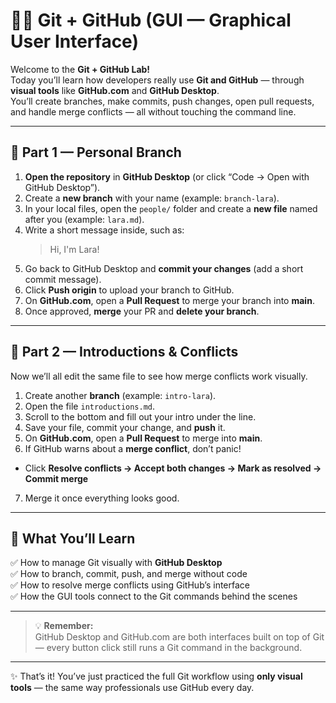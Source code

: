 # 👩‍💻 Git + GitHub (GUI — Graphical User Interface)

Welcome to the **Git + GitHub Lab!**  
Today you’ll learn how developers really use **Git and GitHub** — through **visual tools** like **GitHub.com** and **GitHub Desktop**.  
You’ll create branches, make commits, push changes, open pull requests, and handle merge conflicts — all without touching the command line.  

---

## 🌱 Part 1 — Personal Branch

1. **Open the repository** in **GitHub Desktop** (or click “Code → Open with GitHub Desktop”).  
2. Create a **new branch** with your name (example: `branch-lara`).  
3. In your local files, open the `people/` folder and create a **new file** named after you (example: `lara.md`).  
4. Write a short message inside, such as:  
   > Hi, I'm Lara!  
5. Go back to GitHub Desktop and **commit your changes** (add a short commit message).  
6. Click **Push origin** to upload your branch to GitHub.  
7. On **GitHub.com**, open a **Pull Request** to merge your branch into **main**.  
8. Once approved, **merge** your PR and **delete your branch**.

---

## 💬 Part 2 — Introductions & Conflicts

Now we’ll all edit the same file to see how merge conflicts work visually.

1. Create another **branch** (example: `intro-lara`).  
2. Open the file `introductions.md`.  
3. Scroll to the bottom and fill out your intro under the line.
4. Save your file, commit your change, and **push** it.  
5. On **GitHub.com**, open a **Pull Request** to merge into **main**.  
6. If GitHub warns about a **merge conflict**, don’t panic!  
- Click **Resolve conflicts → Accept both changes → Mark as resolved → Commit merge**  
7. Merge it once everything looks good.

---

## 🧠 What You’ll Learn

✅ How to manage Git visually with **GitHub Desktop**  
✅ How to branch, commit, push, and merge without code  
✅ How to resolve merge conflicts using GitHub’s interface  
✅ How the GUI tools connect to the Git commands behind the scenes  

---

> 💡 **Remember:**  
> GitHub Desktop and GitHub.com are both interfaces built on top of Git — every button click still runs a Git command in the background.

---

✨ That’s it! You’ve just practiced the full Git workflow using **only visual tools** — the same way professionals use GitHub every day.
